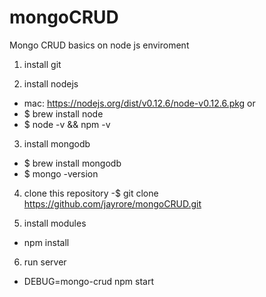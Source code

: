 # mongoCRUD
Mongo CRUD basics on node js enviroment

1. install git

2. install nodejs
  - mac: https://nodejs.org/dist/v0.12.6/node-v0.12.6.pkg or
  - $ brew install node
  - $ node -v && npm -v

3. install mongodb
  - $ brew install mongodb
  - $ mongo -version

4. clone this repository
  -$ git clone https://github.com/jayrore/mongoCRUD.git

5. install modules 
  - npm install

6. run server
  - DEBUG=mongo-crud npm start
